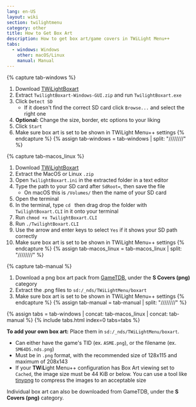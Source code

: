 ```yaml
---
lang: en-US
layout: wiki
section: twilightmenu
category: other
title: How to Get Box Art
description: How to get box art/game covers in TWiLight Menu++
tabs:
  - windows: Windows
    other: macOS/Linux
    manual: Manual
---
```


{% capture tab-windows %}
1. Download [TWiLightBoxart](https://github.com/MateusRodCosta/TwilightBoxart/releases)
1. Extract `TwilightBoxart-Windows-GUI.zip` and run `TwilightBoxart.exe`
1. Click `Detect SD`
   - If it doesn't find the correct SD card click `Browse...` and select the right one
1. **Optional:** Change the size, border, etc options to your liking
1. Click `Start`
1. Make sure box art is set to be shown in TWiLight Menu++ settings
{% endcapture %}
{% assign tab-windows = tab-windows | split: "////////" %}

{% capture tab-macos_linux %}
1. Download [TWiLightBoxart](https://github.com/MateusRodCosta/TwilightBoxart/releases)
1. Extract the MacOS or Linux `.zip`
1. Open `TwilightBoxart.ini` in the extracted folder in a text editor
1. Type the path to your SD card after `SdRoot=`, then save the file
   - On macOS this is `/Volumes/` then the name of your SD card
1. Open the terminal
1. In the terminal, type `cd ` then drag drop the folder with `TwilightBoxart.CLI` in it onto your terminal
1. Run `chmod +x TwilightBoxart.CLI`
1. Run `./TwilightBoxart.CLI`
1. Use the arrow and enter keys to select `Yes` if it shows your SD path correctly
1. Make sure box art is set to be shown in TWiLight Menu++ settings
{% endcapture %}
{% assign tab-macos_linux = tab-macos_linux | split: "////////" %}

{% capture tab-manual %}
1. Download a png box art pack from [GameTDB](https://www.gametdb.com/DS/Downloads#cover_packs), under the **S Covers (png)** category
1. Extract the .png files to `sd:/_nds/TWiLightMenu/boxart`
1. Make sure box art is set to be shown in TWiLight Menu++ settings
{% endcapture %}
{% assign tab-manual = tab-manual | split: "////////" %}

{% assign tabs = tab-windows | concat: tab-macos_linux | concat: tab-manual %}
{% include tabs.html index=0 tabs=tabs %}

**To add your own box art:**
Place them in `sd:/_nds/TWiLightMenu/boxart`.
- Can either have the game's TID (ex. `ASME.png`), or the filename (ex. `SM64DS.nds.png`)
- Must be in `.png` format, with the recommended size of 128x115 and maximum of 208x143
- If your **TW**i**L**ight Menu++ configuration has Box Art viewing set to `Cached`, the image size must be 44 KiB or below. You can use a tool like [tinypng](https://tinypng.com/) to compress the images to an acceptable size

Individual box art can also be downloaded from GameTDB, under the **S Covers (png)** category.
